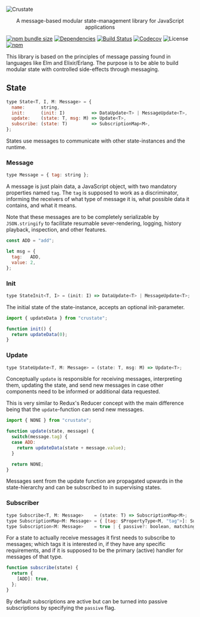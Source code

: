 ![Crustate](https://gist.githubusercontent.com/Poggen/1070c7fd85addacdd928ddcadd095270/raw/63d803896d36e3e2dd3081ccd8ce1d8a94c75038/crustate.svg?sanitize=true "Crustate")
<p align="center">A message-based modular state-management library for JavaScript applications</p>


[![npm bundle size](https://img.shields.io/bundlephobia/minzip/crustate.svg)](https://bundlephobia.com/result?p=crustate)
[![Dependencies](https://img.shields.io/david/crossroads-loyalty-solutions/crustate.svg)](https://www.npmjs.com/package/crustate)
[![Build Status](https://travis-ci.org/crossroads-loyalty-solutions/crustate.svg?branch=master)](https://travis-ci.org/crossroads-loyalty-solutions/crustate)
[![Codecov](https://img.shields.io/codecov/c/gh/crossroads-loyalty-solutions/crustate.svg)](https://codecov.io/gh/crossroads-loyalty-solutions/crustate)
![License](https://img.shields.io/npm/l/crustate.svg)
[![npm](https://img.shields.io/npm/v/crustate.svg)](https://www.npmjs.com/package/crustate)

This library is based on the principles of message passing found in languages
like Elm and Elixir/Erlang. The purpose is to be able to build modular state
with controlled side-effects through messaging.

## State

```javascript
type State<T, I, M: Message> = {
  name:      string,
  init:      (init: I)          => DataUpdate<T> | MessageUpdate<T>,
  update:    (state: T, msg: M) => Update<T>,
  subscribe: (state: T)         => SubscriptionMap<M>,
};
```

States use messages to communicate with other state-instances and the runtime.

### Message

```javascript
type Message = { tag: string };
```

A message is just plain data, a JavaScript object, with two mandatory properties
named `tag`. The `tag` is supposed to work as a discriminator, informing the
receivers of what type of message it is, what possible data it contains, and
what it means.

Note that these messages are to be completely serializable by `JSON.stringify`
to facilitate resumable sever-rendering, logging, history playback, inspection,
and other features.

```javascript
const ADD = "add";

let msg = {
  tag:   ADD,
  value: 2,
};
```

### Init

```javascript
type StateInit<T, I> = (init: I) => DataUpdate<T> | MessageUpdate<T>;
```

The initial state of the state-instance, accepts an optional init-parameter.

```javascript
import { updateData } from "crustate";

function init() {
  return updateData(0);
}
```

### Update

```javascript
type StateUpdate<T, M: Message> = (state: T, msg: M) => Update<T>;
```

Conceptually `update` is responsible for receiving messages, interpreting
them, updating the state, and send new messages in case other components need
to be informed or additional data requested.

This is very similar to Redux's Reducer concept with the main difference
being that the `update`-function can send new messages.

```javascript
import { NONE } from "crustate";

function update(state, message) {
  switch(message.tag) {
  case ADD:
    return updateData(state + message.value);
  }

  return NONE;
}
```

Messages sent from the update function are propagated upwards in the
state-hierarchy and can be subscribed to in supervising states.

### Subscriber

```javascript
type Subscribe<T, M: Message>    = (state: T) => SubscriptionMap<M>;
type SubscriptionMap<M: Message> = { [tag: $PropertyType<M, "tag">]: Subscription };
type Subscription<M: Message>    = true | { passive?: boolean, matching?: (msg: M) => bool };
```

For a state to actually receive messages it first needs to subscribe to
messages; which tags it is interested in, if they have any specific
requirements, and if it is supposed to be the primary (active) handler for
messages of that type.

```javascript
function subscribe(state) {
  return {
    [ADD]: true,
  };
}
```

By default subscriptions are active but can be turned into passive subscriptions
by specifying the `passive` flag.